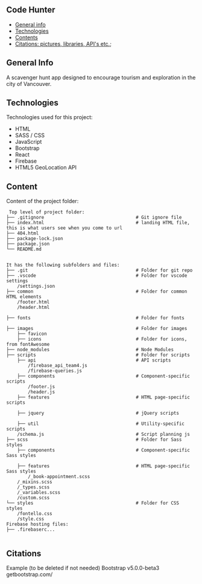 ## Code Hunter

* [General info](#general-info)
* [Technologies](#technologies)
* [Contents](#content)
* [Citations: pictures, libraries, API's etc.](#citations);

## General Info
A scavenger hunt app designed to encourage tourism and exploration in the city of Vancouver.

## Technologies
Technologies used for this project:
* HTML
* SASS / CSS
* JavaScript
* Bootstrap
* React 
* Firebase
* HTML5 GeoLocation API
	
## Content
Content of the project folder:

```
 Top level of project folder: 
├── .gitignore                                  # Git ignore file
├── index.html                                  # landing HTML file, this is what users see when you come to url
├── 404.html
├── package-lock.json
├── package.json
└── README.md


It has the following subfolders and files:
├── .git                                        # Folder for git repo
├── .vscode                                     # Folder for vscode settings
    /settings.json
├── common                                      # Folder for common HTML elements
    /footer.html
    /header.html

├── fonts                                       # Folder for fonts

├── images                                      # Folder for images
    ├── favicon              
    ├── icons                                   # Folder for icons, from fontAwesome  
├── node_modules                                # Node Modules  
├── scripts                                     # Folder for scripts
    ├── api                                     # API scripts
        /firebase_api_team4.js
        /firebase-queries.js        
    ├── components                              # Component-specific scripts
        /footer.js
        /header.js
    ├── features                                # HTML page-specific scripts

    ├── jquery                                  # jQuery scripts

    ├── util                                    # Utility-specific scripts
    /schema.js                                  # Script planning js
├── scss                                        # Folder for Sass styles   
    ├── components                              # Component-specific Sass styles

    ├── features                                # HTML page-specific Sass styles
        /_book-appointment.scss
    /_mixins.scss
    /_types.scss
    /_variables.scss
    /custom.scss             
└── styles                                      # Folder for CSS styles
    /fontello.css
    /style.css
Firebase hosting files: 
├── .firebaserc...


```

## Citations
Example (to be deleted if not needed)
    Bootstrap v5.0.0-beta3 
    getbootstrap.com/

